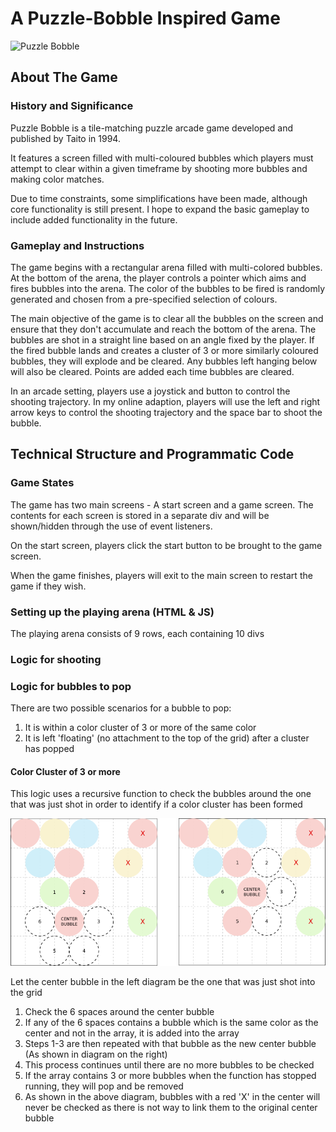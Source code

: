 # A Puzzle-Bobble Inspired Game
![Puzzle Bobble](https://i0.wp.com/www.thexboxhub.com/wp-content/uploads/2018/12/neogeo-puzzle-bobble.jpeg?fit=1920%2C1080&ssl=1)

## About The Game
### History and Significance
Puzzle Bobble is a tile-matching puzzle arcade game developed and published by Taito in 1994.

It features a screen filled with multi-coloured bubbles which players must attempt to clear within a given timeframe by shooting more bubbles and making color matches.

Due to time constraints, some simplifications have been made, although core functionality is still present. I hope to expand the basic gameplay to include added functionality in the future.

### Gameplay and Instructions
The game begins with a rectangular arena filled with multi-colored bubbles. At the bottom of the arena, the player controls a pointer which aims and fires bubbles into the arena. The color of the bubbles to be fired is randomly generated and chosen from a pre-specified selection of colours.

The main objective of the game is to clear all the bubbles on the screen and ensure that they don't accumulate and reach the bottom of the arena. The bubbles are shot in a straight line based on an angle fixed by the player. If the fired bubble lands and creates a cluster of 3 or more similarly coloured bubbles, they will explode and be cleared. Any bubbles left hanging below will also be cleared. Points are added each time bubbles are cleared.

In an arcade setting, players use a joystick and button to control the shooting trajectory. In my online adaption, players will use the left and right arrow keys to control the shooting trajectory and the space bar to shoot the bubble.

## Technical Structure and Programmatic Code
### Game States
The game has two main screens - A start screen and a game screen. The contents for each screen is stored in a separate div and will be shown/hidden through the use of event listeners.

On the start screen, players click the start button to be brought to the game screen.

When the game finishes, players will exit to the main screen to restart the game if they wish.

### Setting up the playing arena (HTML & JS)
The playing arena consists of 9 rows, each containing 10 divs

### Logic for shooting

### Logic for bubbles to pop
There are two possible scenarios for a bubble to pop:
1. It is within a color cluster of 3 or more of the same color
2. It is left 'floating' (no attachment to the top of the grid) after a cluster has popped

#### Color Cluster of 3 or more
This logic uses a recursive function to check the bubbles around the one that was just shot in order to identify if a color cluster has been formed

![Color Cluster Logic](./images/color-cluster.png)

Let the center bubble in the left diagram be the one that was just shot into the grid
1. Check the 6 spaces around the center bubble
2. If any of the 6 spaces contains a bubble which is the same color as the center and not in the array, it is added into the array
3. Steps 1-3 are then repeated with that bubble as the new center bubble (As shown in diagram on the right)
4. This process continues until there are no more bubbles to be checked
5. If the array contains 3 or more bubbles when the function has stopped running, they will pop and be removed
6. As shown in the above diagram, bubbles with a red 'X' in the center will never be checked as there is not way to link them to the original center bubble